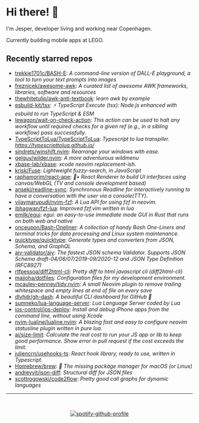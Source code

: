 <div>

<h1>Hi there! 👋</h1>

<p>I'm Jesper, developer living and working near Copenhagen.</p>

<p>Currently building mobile apps at LEGO.</p>

<h2>Recently starred repos</h2>

<!-- stars_begin -->
- [trekkie1701c/BASH-E](https://github.com/trekkie1701c/BASH-E): <em>A command-line version of DALL-E playground, a tool to turn your text prompts into images</em>
- [freznicek/awesome-awk](https://github.com/freznicek/awesome-awk): <em>A curated list of awesome AWK frameworks, libraries, software and resources</em>
- [thewhitetulip/awk-anti-textbook](https://github.com/thewhitetulip/awk-anti-textbook): <em>learn awk by example</em>
- [esbuild-kit/tsx](https://github.com/esbuild-kit/tsx): <em>⚡️ TypeScript Execute (tsx): Node.js enhanced with esbuild to run TypeScript & ESM</em>
- [lewagon/wait-on-check-action](https://github.com/lewagon/wait-on-check-action): <em>This action can be used to halt any workflow until required checks for a given ref (e.g., in a sibling workflow) pass successfully. </em>
- [TypeScriptToLua/TypeScriptToLua](https://github.com/TypeScriptToLua/TypeScriptToLua): <em>Typescript to lua transpiler. https://typescripttolua.github.io/</em>
- [sindrets/winshift.nvim](https://github.com/sindrets/winshift.nvim): <em>Rearrange your windows with ease.</em>
- [gelguy/wilder.nvim](https://github.com/gelguy/wilder.nvim): <em>A more adventurous wildmenu</em>
- [xbase-lab/xbase](https://github.com/xbase-lab/xbase): <em>xcode neovim replacement-ish. </em>
- [krisk/Fuse](https://github.com/krisk/Fuse): <em>Lightweight fuzzy-search, in JavaScript</em>
- [raphamorim/react-ape](https://github.com/raphamorim/react-ape): <em>🦍• React Renderer to build UI interfaces using canvas/WebGL (TV and console development based)</em>
- [anseki/readline-sync](https://github.com/anseki/readline-sync): <em>Synchronous Readline for interactively running to have a conversation with the user via a console(TTY).</em>
- [vijaymarupudi/nvim-fzf](https://github.com/vijaymarupudi/nvim-fzf): <em>A Lua API for using fzf in neovim.</em>
- [ibhagwan/fzf-lua](https://github.com/ibhagwan/fzf-lua): <em>Improved fzf.vim written in lua</em>
- [emilk/egui](https://github.com/emilk/egui): <em>egui: an easy-to-use immediate mode GUI in Rust that runs on both web and native</em>
- [onceupon/Bash-Oneliner](https://github.com/onceupon/Bash-Oneliner): <em>A collection of handy Bash One-Liners and terminal tricks for data processing and Linux system maintenance.</em>
- [quicktype/quicktype](https://github.com/quicktype/quicktype): <em>Generate types and converters from JSON, Schema, and GraphQL</em>
- [ajv-validator/ajv](https://github.com/ajv-validator/ajv): <em>The fastest JSON schema Validator. Supports JSON Schema draft-04/06/07/2019-09/2020-12 and JSON Type Definition (RFC8927)</em>
- [rtfpessoa/diff2html-cli](https://github.com/rtfpessoa/diff2html-cli): <em>Pretty diff to html javascript cli (diff2html-cli)</em>
- [majjoha/dotfiles](https://github.com/majjoha/dotfiles): <em>Configuration files for my development environment.</em>
- [mcauley-penney/tidy.nvim](https://github.com/mcauley-penney/tidy.nvim): <em>A small Neovim plugin to remove trailing whitespace and empty lines at end of file on every save</em>
- [dlvhdr/gh-dash](https://github.com/dlvhdr/gh-dash): <em>A beautiful CLI dashboard for GitHub 🚀 </em>
- [sumneko/lua-language-server](https://github.com/sumneko/lua-language-server): <em>Lua Language Server coded by Lua</em>
- [ios-control/ios-deploy](https://github.com/ios-control/ios-deploy): <em>Install and debug iPhone apps from the command line, without using Xcode</em>
- [nvim-lualine/lualine.nvim](https://github.com/nvim-lualine/lualine.nvim): <em>A blazing fast and easy to configure neovim statusline plugin written in pure lua.</em>
- [ai/size-limit](https://github.com/ai/size-limit): <em>Calculate the real cost to run your JS app or lib to keep good performance. Show error in pull request if the cost exceeds the limit.</em>
- [juliencrn/usehooks-ts](https://github.com/juliencrn/usehooks-ts): <em>React hook library, ready to use, written in Typescript.</em>
- [Homebrew/brew](https://github.com/Homebrew/brew): <em>🍺 The missing package manager for macOS (or Linux)</em>
- [andreyvit/json-diff](https://github.com/andreyvit/json-diff): <em>Structural diff for JSON files</em>
- [scottrogowski/code2flow](https://github.com/scottrogowski/code2flow): <em>Pretty good call graphs for dynamic languages</em>
<!-- stars_end -->

<hr>

<br>

<div align="center">

[![spotify-github-profile](https://spotify-github-profile.vercel.app/api/view?uid=21puft7cl656fdr6ffjp3r3ay&cover_image=true&theme=default&bar_color=53b14f&bar_color_cover=true)](https://spotify-github-profile.vercel.app/api/view?uid=21puft7cl656fdr6ffjp3r3ay&redirect=true)

</div>

</div>
